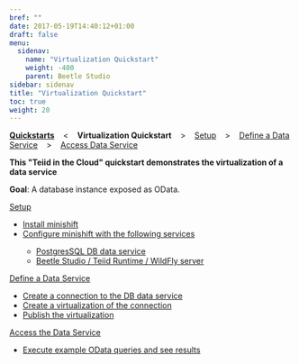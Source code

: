 ```yaml
---
bref: ""
date: 2017-05-19T14:40:12+01:00
draft: false
menu:
  sidenav:
    name: "Virtualization Quickstart"
    weight: -400
    parent: Beetle Studio
sidebar: sidenav
title: "Virtualization Quickstart"
toc: true
weight: 20
---
```


[**Quickstarts**](..) &nbsp;&nbsp; < &nbsp;&nbsp; **Virtualization Quickstart**  &nbsp;&nbsp; >  &nbsp;&nbsp; [Setup](./setup) &nbsp;&nbsp; >  &nbsp;&nbsp; [Define a Data Service](./define-data-service)  &nbsp;&nbsp; >  &nbsp;&nbsp; [Access Data Service](./access-data-service)

**This "Teiid in the Cloud" quickstart demonstrates the virtualization of a data service**

**Goal**: A database instance exposed as OData.

<div>
  <a class="qstartblock" href="./setup">
    Setup
    <div class="qstartblock-content">
    <ul>
      <li>Install minishift</li>
      <li>Configure minishift with the following services</li>
      <ul>
        <li>PostgresSQL DB data service</li>
        <li>Beetle Studio / Teiid Runtime / WildFly server</li>
      </ul>
    </ul>
    </div>
  </a>
</div>

<div>
  <a class="qstartblock" href="./define-data-service">
    Define a Data Service
    <div class="qstartblock-content">
    <ul>
      <li>Create a connection to the DB data service</li>
      <li>Create a virtualization of the connection</li>
      <li>Publish the virtualization</li>
    </ul>
    </div>
  </a>
</div>

<div>
  <a class="qstartblock" href="./access-data-service">
    Access the Data Service
    <div class="qstartblock-content">
    <ul>
      <li>Execute example OData queries and see results</li>
    </ul>
    </div>
  </a>
</div>
